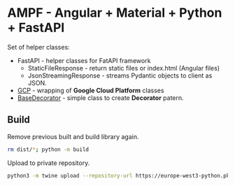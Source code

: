 # AMPF - Angular + Material + Python + FastAPI

Set of helper classes:

* FastAPI - helper classes for FatAPI framework
  * StaticFileResponse - return static files or index.html (Angular files)
  * JsonStreamingResponse - streams Pydantic objects to client as JSON.
* [GCP](doc/gcp.md) - wrapping of **Google Cloud Platform** classes
* [BaseDecorator](doc/base_decorator.md) - simple class to create **Decorator** patern.

## Build

Remove previous built and build library again.

```bash
rm dist/*; python -m build
```

Upload to private repository.

```bash
python3 -m twine upload --repository-url https://europe-west3-python.pkg.dev/development-428212/pip dist/*
```
